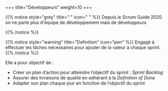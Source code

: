 +++
title="Développeurs"
weight=10
+++

{{% notice style="grey" title=" " icon=" " %}}
Depuis le Scrum Guide 2020 on ne parle plus d'équipe de développement mais de développeurs

{{% /notice %}}

{{% notice style="warning" title="Definition" icon="pen" %}}
Engagé à effectuer les tâches nécessaires pour ajouter de la valeur à chaque sprint.
{{% /notice %}}

Elle a pour objectif de :
- Créer un plan d’action pour atteindre l’objectif du sprint : *Sprint Backlog*
- Assurer des livraisons de qualité en adhérant à la *Definition of Done*
- Adapter son plan chaque jour en fonction de l’objectif du sprint